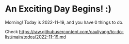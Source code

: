 # An Exciting Day Begins! :)

Morning! Today is 2022-11-19, and you have 0 things to do.

Check https://raw.githubusercontent.com/cauliyang/to-do-list/main/todos/2022-11-19.md